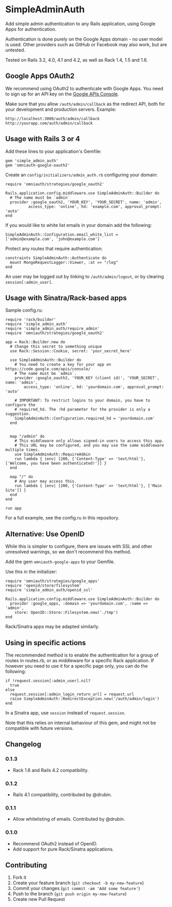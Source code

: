 # SimpleAdminAuth

Add simple admin authentication to any Rails application, using Google Apps for authentication.

Authentication is done purely on the Google Apps domain - no user model is used. Other providers such as GitHub or
Facebook may also work, but are untested.

Tested on Rails 3.2, 4.0, 4.1 and 4.2, as well as Rack 1.4, 1.5 and 1.6.

## Google Apps OAuth2

We recommend using OAuth2 to authenticate with Google Apps. You need to sign up for an API key on the
[Google APIs Console](https://code.google.com/apis/console/).

Make sure that you allow `/auth/admin/callback` as the redirect API, both for your development and production servers.
Example:

    http://localhost:3000/auth/admin/callback
    http://yourapp.com/auth/admin/callback


## Usage with Rails 3 or 4

Add these lines to your application's Gemfile:

    gem 'simple_admin_auth'
    gem 'omniauth-google-oauth2'

Create an `config/initializers/admin_auth.rb` configuring your domain:

    require 'omniauth/strategies/google_oauth2'

    Rails.application.config.middleware.use SimpleAdminAuth::Builder do
      # The name must be `admin`
      provider :google_oauth2, 'YOUR_KEY', 'YOUR_SECRET', name: 'admin',
              access_type: 'online', hd: 'example.com', approval_prompt: 'auto'
    end

If you would like to white list emails in your domain add the following:

    SimpleAdminAuth::Configuration.email_white_list = ['admin@example.com', 'john@example.com']

Protect any routes that require authentication:

    constraints SimpleAdminAuth::Authenticate do
      mount MongoRequestLogger::Viewer, :at => "/log"
    end

An user may be logged out by linking to `/auth/admin/logout`, or by clearing `session[:admin_user]`.

## Usage with Sinatra/Rack-based apps

Sample config.ru:

    require 'rack/builder'
    require 'simple_admin_auth'
    require 'simple_admin_auth/require_admin'
    require 'omniauth/strategies/google_oauth2'

    app = Rack::Builder.new do
      # Change this secret to something unique
      use Rack::Session::Cookie, secret: 'your_secret_here'

      use SimpleAdminAuth::Builder do
        # You need to create a key for your app on https://code.google.com/apis/console/
        # The name must be `admin`.
        provider :google_oauth2, 'YOUR_KEY (client id)', 'YOUR_SECRET', name: 'admin',
            access_type: 'online', hd: 'yourdomain.com', approval_prompt: 'auto'

        # IMPORTANT: To restrict logins to your domain, you have to configure the
        # required_hd. The :hd parameter for the provider is only a suggestion.
        SimpleAdminAuth::Configuration.required_hd = 'yourdomain.com'
      end


      map "/admin" do
        # This middleware only allows signed-in users to access this app.
        # This URL may be configured, and you may use the same middleware multiple times.
        use SimpleAdminAuth::RequireAdmin
        run lambda { |env| [200, {'Content-Type' => 'text/html'}, ['Welcome, you have been authenticated!']] }
      end

      map "/" do
        # Any user may access this.
        run lambda { |env| [200, {'Content-Type' => 'text/html'}, ['Main Site']] }
      end
    end

    run app

For a full example, see the config.ru in this repository.

## Alternative: Use OpenID

While this is simpler to configure, there are issues with SSL and other unresolved warnings, so we don't recommend this
 method.

Add the gem `omniauth-google-apps` to your Gemfile.

Use this in the initializer:

    require 'omniauth/strategies/google_apps'
    require 'openid/store/filesystem'
    require 'simple_admin_auth/openid_ssl'

    Rails.application.config.middleware.use SimpleAdminAuth::Builder do
      provider :google_apps, :domain => 'yourdomain.com', :name => 'admin',
        store: OpenID::Store::Filesystem.new('./tmp')
    end

Rack/Sinatra apps may be adapted similarly.

## Using in specific actions

The recommended method is to enable the authentication for a group of routes in routes.rb, or as middleware for a
specific Rack application. If however you need to use it for a specific page only, you can do the following:


    if !request.session[:admin_user].nil?
      true
    else
      request.session[:admin_login_return_url] = request.url
      raise SimpleAdminAuth::RedirectException.new('/auth/admin/login')
    end

In a Sinatra app, use `session` instead of `request.session`.

Note that this relies on internal behaviour of this gem, and might not be compatible with future versions.

## Changelog

### 0.1.3

* Rack 1.6 and Rails 4.2 compatibility.

### 0.1.2

* Rails 4.1 compatibility, contributed by @drubin.

### 0.1.1

* Allow whitelisting of emails. Contributed by @drubin.

### 0.1.0

* Recommend OAuth2 instead of OpenID.
* Add support for pure Rack/Sinatra applications.


## Contributing

1. Fork it
2. Create your feature branch (`git checkout -b my-new-feature`)
3. Commit your changes (`git commit -am 'Add some feature'`)
4. Push to the branch (`git push origin my-new-feature`)
5. Create new Pull Request
